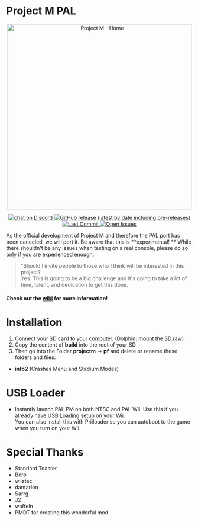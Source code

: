 # Project M PAL
<p align="center">
  <a href="https://pmunofficial.com/en/">
    <img
      alt="Project M - Home"
      src="https://cdn.discordapp.com/attachments/354710650536329216/407576479967215617/PM_Logo_with_proper_white_background.png"
      width="500"
    />
  </a>
</p>
<p align="center">
  <a href="https://discord.gg/fSKMnzN">
    <img
      alt="chat on Discord"
      src="https://img.shields.io/discord/446038464979271721?style=for-the-badge&label=Discord&logo=discord"
    />
  </a>
  <a href="https://github.com/Kirbeast/Project-M-PAL/releases/latest">
    <img
      alt="GitHub release (latest by date including pre-releases)"
      src="https://img.shields.io/github/v/release/Kirbeast/Project-M-PAL?include_prereleases&style=for-the-badge"
    />
  </a>
  <a href="https://github.com/Kirbeast/Project-M-PAL/commits/master">
    <img
      alt="Last Commit"
      src="https://img.shields.io/github/last-commit/Kirbeast/Project-M-PAL?color=%239cf&style=for-the-badge"
    />
      </a>
    <a href="https://github.com/Kirbeast/Project-M-PAL/issues">
    <img
      alt="Open Issues"
      src="https://img.shields.io/github/issues-raw/Kirbeast/Project-M-PAL?style=for-the-badge"
    />
  </a>
</p>

As the official development of Project M and therefore the PAL port has been canceled, we will port it. 
Be aware that this is **experimental! ** While there shouldn't be any issues when testing on a real console, please do so only if you are experienced enough.

> "Should I invite people to those who I think will be interested in this project?
<br/>Yes. This is going to be a big challenge and it's going to take a lot of time, talent, and dedication to get this done.

#### **Check out the [wiki](../../wiki) for more information!**
# Installation
1. Connect your SD card to your computer. (Dolphin: mount the SD.raw)
2. Copy the content of **build** into the root of your SD
4. Then go into the Folder **projectm** -> **pf** and delete or rename these folders and files:

- **info2** (Crashes Menu and Stadium Modes)

# USB Loader
- Instantly launch PAL PM on both NTSC and PAL Wii. Use this if you already have USB Loading setup on your Wii.<br/>
You can also install this with Priiloader so you can autoboot to the game when you turn on your Wii.

# Special Thanks
- Standard Toaster
- Bero
- wiiztec
- dantarion
- Sarrg
- J2
- waffeln
- PMDT for creating this wonderful mod
